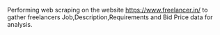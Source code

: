 Performing web scraping on the website https://www.freelancer.in/ to gather freelancers Job,Description,Requirements and Bid Price data for analysis.
